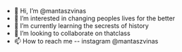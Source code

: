 - 👋 Hi, I’m @mantaszvinas
- 👀 I’m interested in changing peoples lives for the better
- 🌱 I’m currently learning the secrests of history
- 💞️ I’m looking to collaborate on thatclass
- 📫 How to reach me -- instagram @mantaszvinas

<!---
mantaszvinas/mantaszvinas is a ✨ special ✨ repository because its `README.md` (this file) appears on your GitHub profile.
You can click the Preview link to take a look at your changes.
--->
